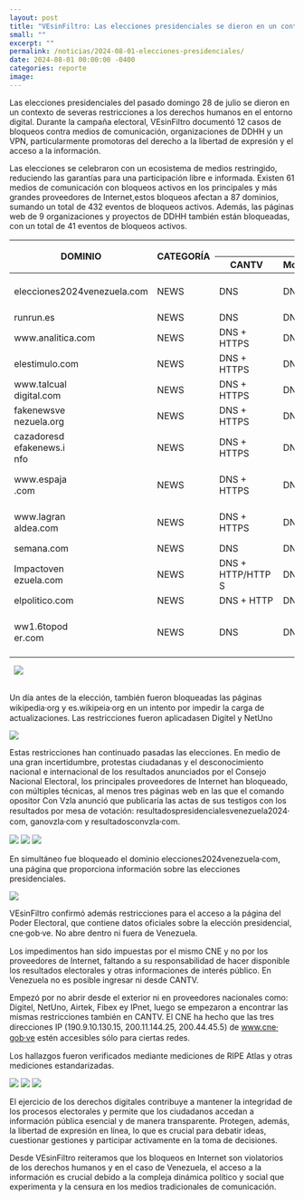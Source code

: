 ```yaml
---
layout: post
title: "VEsinFiltro: Las elecciones presidenciales se dieron en un contexto de restricción a los derechos humanos en Internet"
small: ""
excerpt: ""
permalink: /noticias/2024-08-01-elecciones-presidenciales/
date: 2024-08-01 00:00:00 -0400
categories: reporte
image: 
---
```

Las elecciones presidenciales del pasado domingo 28 de julio se dieron en un contexto de severas restricciones a los derechos humanos en el entorno digital. Durante la campaña electoral, VEsinFiltro documentó 12 casos de bloqueos contra medios de comunicación,  organizaciones de DDHH y un VPN, particularmente promotoras del derecho a la libertad de expresión y el acceso a la información. 

Las elecciones se celebraron con un ecosistema de medios restringido, reduciendo las garantías para una participación libre e informada. Existen 61 medios de comunicación con bloqueos activos en los principales y más grandes proveedores de Internet,estos bloqueos afectan a 87 dominios, sumando un total de 432 eventos de bloqueos activos. Además, las páginas web de 9 organizaciones y proyectos de DDHH también están bloqueadas, con un total de 41 eventos de bloqueos activos.

<div class="table-responsive">
<table class="blocklist">
    <thead>
        <tr>
        <th rowspan="2"><strong>DOMINIO</strong></th>
        <th rowspan="2"><strong>CATEGORÍA</strong></th>
        <th colspan="6"><strong>Mecanismo de Bloqueo por ISP</strong></th>
        <th rowspan="2"><strong>EVENTOS</strong></th>
        </tr>
        <tr>
        <th><strong>CANTV</strong></th>
        <th><strong>Movistar</strong></th>
        <th><strong>Digitel</strong></th>
        <th><strong>Inter</strong></th>
        <th><strong>Netuno</strong></th>
        <th><strong>Supercable</strong></th>
        </tr>
    </thead>
        <tbody>
            <tr>
               <td class="s0">elecciones2024venezuela.com</td><td class="s0">NEWS</td><td class="s0">DNS</td><td class="s0">DNS</td><td class="s0">DNS</td><td class="s0 softmerge"><div class="softmerge-inner" style="width:97px;left:-1px">DNS + HTTP/HTTPS</div></td><td class="s0">DNS</td><td class="s0">No</td><td class="s1">8</td>
            </tr>
            <tr>
                <td class="s0">runrun.es</td><td class="s0">NEWS</td><td class="s0">DNS</td><td class="s0">DNS</td><td class="s0">DNS</td><td class="s0">HTTP/HTTPS</td><td class="s0">DNS</td><td class="s0">No</td><td class="s1">5</td>
            </tr>
            <tr>
                <td class="s0">www.analitica.com</td><td class="s0">NEWS</td><td class="s0">DNS + HTTPS</td><td class="s0">DNS</td><td class="s0">DNS</td><td class="s0">HTTP/HTTPS</td><td class="s0">DNS</td><td class="s0">No</td><td class="s1">6</td>
            </tr>
            <tr>
                <td class="s0">elestimulo.com</td><td class="s0">NEWS</td><td class="s0">DNS + HTTPS</td><td class="s0">DNS</td><td class="s0">DNS</td><td class="s0">HTTP/HTTPS</td><td class="s0">DNS</td><td class="s0">No</td><td class="s1">6</td>
            </tr>
            <tr>
                <td class="s0 softmerge"><div class="softmerge-inner" style="width:97px;left:-1px">www.talcualdigital.com</div></td><td class="s0">NEWS</td><td class="s0">DNS + HTTPS</td><td class="s0">DNS</td><td class="s0">DNS</td><td class="s0">HTTP/HTTPS</td><td class="s0">DNS</td><td class="s0">No</td><td class="s1">6</td>
            </tr>
            <tr>
                <td class="s0 softmerge"><div class="softmerge-inner" style="width:97px;left:-1px">fakenewsvenezuela.org</div></td><td class="s0">NEWS</td><td class="s0">DNS + HTTPS</td><td class="s0">DNS</td><td class="s0">DNS</td><td class="s0">HTTP/HTTPS</td><td class="s0">DNS</td><td class="s0">No</td><td class="s1">6</td>
            </tr>
            <tr>
                <td class="s0 softmerge"><div class="softmerge-inner" style="width:97px;left:-1px">cazadoresdefakenews.info</div></td><td class="s0">NEWS</td><td class="s0">DNS + HTTPS</td><td class="s0">DNS</td><td class="s0">DNS</td><td class="s0">DNS</td><td class="s0">DNS</td><td class="s0">No</td><td class="s1">6</td>
            </tr>
            <tr>
                <td class="s0 softmerge"><div class="softmerge-inner" style="width:97px;left:-1px">www.espaja.com</div></td><td class="s0">NEWS</td><td class="s0">DNS + HTTPS</td><td class="s0">DNS</td><td class="s0">DNS</td><td class="s0 softmerge"><div class="softmerge-inner" style="width:97px;left:-1px">DNS + HTTP/HTTPS</div></td><td class="s0">DNS</td><td class="s0">No</td><td class="s1">7</td>
            </tr>
            <tr>
                <td class="s0 softmerge"><div class="softmerge-inner" style="width:97px;left:-1px">www.lagranaldea.com</div></td><td class="s0">NEWS</td><td class="s0">DNS + HTTPS</td><td class="s0">DNS</td><td class="s0">DNS</td><td class="s0 softmerge"><div class="softmerge-inner" style="width:97px;left:-1px">DNS + HTTP/HTTPS</div></td><td class="s0">DNS</td><td class="s0">No</td><td class="s1">7</td>
            </tr>
            <tr>
                <td class="s0">semana.com</td><td class="s0">NEWS</td><td class="s0">DNS</td><td class="s0">DNS</td><td class="s0">DNS</td><td class="s0">DNS</td><td class="s0">DNS</td><td class="s0">No</td><td class="s1">5</td>
            </tr>
            <tr>
                <td class="s0 softmerge"><div class="softmerge-inner" style="width:97px;left:-1px">Impactovenezuela.com</div></td><td class="s0">NEWS</td><td class="s0 softmerge"><div class="softmerge-inner" style="width:97px;left:-1px">DNS + HTTP/HTTPS</div></td><td class="s0">DNS</td><td class="s0">DNS</td><td class="s0">DNS</td><td class="s0">DNS</td><td class="s0">No</td><td class="s1">6</td>
            </tr>
            <tr>
                <td class="s0">elpolitico.com</td><td class="s0">NEWS</td><td class="s0">DNS + HTTP</td><td class="s0">DNS</td><td class="s0">DNS</td><td class="s0">DNS</td><td class="s0">DNS</td><td class="s0">No</td><td class="s1">6</td>
            </tr>
            <tr>
                <td class="s0 softmerge"><div class="softmerge-inner" style="width:97px;left:-1px">ww1.6topoder.com</div></td><td class="s0">NEWS</td><td class="s0">DNS</td><td class="s0">DNS</td><td class="s0">DNS</td><td class="s0">No</td><td class="s0">No</td><td class="s0">No</td><td class="s1">3</td>
            <td class="s0 softmerge"><div class="softmerge-inner" style="width:97px;left:-1px">ww38.dollarparalelovenezuela.com</div></td><td class="s0">NEWS</td><td class="s0">No</td><td class="s0">DNS</td><td class="s0">DNS</td><td class="s0">DNS</td><td class="s0">DNS</td><td class="s0">DNS</td><td class="s1">5</td>
            <td class="s0 softmerge"><div class="softmerge-inner" style="width:97px;left:-1px">www.el-carabobeno.com</div></td><td class="s0">NEWS</td><td class="s0">DNS</td><td class="s0">DNS</td><td class="s0">DNS</td><td class="s0">HTTPS</td><td class="s0">DNS</td><td class="s0">No</td><td class="s1">5</td>
            <td class="s0 softmerge"><div class="softmerge-inner" style="width:97px;left:-1px">focoinformativo.com</div></td><td class="s0">NEWS</td><td class="s0">No</td><td class="s0">No</td><td class="s0">No</td><td class="s0 softmerge"><div class="softmerge-inner" style="width:97px;left:-1px">DNS + HTTP/HTTPS</div></td><td class="s0">No</td><td class="s0">No</td><td class="s1">2</td>
            <td class="s0">eldiario.com</td><td class="s0">NEWS</td><td class="s0 softmerge"><div class="softmerge-inner" style="width:97px;left:-1px">DNS + HTTP/HTTPS</div></td><td class="s0">No</td><td class="s0">No</td><td class="s0">No</td><td class="s0">No</td><td class="s0">No</td><td class="s1">2</td>
            <td class="s0 softmerge"><div class="softmerge-inner" style="width:97px;left:-1px">noticiaypunto.com</div></td><td class="s0">NEWS</td><td class="s0">DNS</td><td class="s0">DNS</td><td class="s0">DNS</td><td class="s0 softmerge"><div class="softmerge-inner" style="width:97px;left:-1px">DNS + HTTP/HTTPS</div></td><td class="s0">DNS</td><td class="s0">DNS</td><td class="s1">7</td>
            <td class="s0 softmerge"><div class="softmerge-inner" style="width:97px;left:-1px">www.adncaraota.com</div></td><td class="s0">NEWS</td><td class="s0 softmerge"><div class="softmerge-inner" style="width:97px;left:-1px">DNS + HTTP/HTTPS</div></td><td class="s0">No</td><td class="s0">No</td><td class="s0">No</td><td class="s0">No</td><td class="s0">No</td><td class="s1">2</td>
            <td class="s0">sumarium.es</td><td class="s0">NEWS</td><td class="s0">DNS + HTTPS</td><td class="s0">No</td><td class="s0">No</td><td class="s0">No</td><td class="s0">No</td><td class="s0">No</td><td class="s1">2</td>
            <td class="s0 softmerge"><div class="softmerge-inner" style="width:97px;left:-1px">www.el-nacional.com</div></td><td class="s0">NEWS</td><td class="s0">DNS + HTTPS</td><td class="s0">DNS</td><td class="s0">DNS</td><td class="s0">DNS</td><td class="s0">DNS</td><td class="s0">DNS</td><td class="s1">7</td>
            <td class="s0 softmerge"><div class="softmerge-inner" style="width:97px;left:-1px">www.elnacional.com</div></td><td class="s0">NEWS</td><td class="s0">DNS</td><td class="s0">DNS</td><td class="s0">DNS</td><td class="s0">DNS</td><td class="s0">DNS</td><td class="s0">DNS</td><td class="s1">6</td>
            <td class="s0 softmerge"><div class="softmerge-inner" style="width:97px;left:-1px">primerinforme.com</div></td><td class="s0">NEWS</td><td class="s0">DNS</td><td class="s0">No</td><td class="s0">DNS</td><td class="s0">DNS</td><td class="s0">DNS</td><td class="s0">DNS</td><td class="s1">5</td>
            <td class="s0 softmerge"><div class="softmerge-inner" style="width:97px;left:-1px">www.opinionynoticias.com</div></td><td class="s0">NEWS</td><td class="s0">No</td><td class="s0">No</td><td class="s0">No</td><td class="s0">HTTP/HTTPS</td><td class="s0">No</td><td class="s0">No</td><td class="s1">1</td>
            <td class="s0 softmerge"><div class="softmerge-inner" style="width:97px;left:-1px">lamananadigital.com</div></td><td class="s0">NEWS</td><td class="s0">DNS + HTTPS</td><td class="s0">No</td><td class="s0">No</td><td class="s0">No</td><td class="s0">No</td><td class="s0">No</td><td class="s1">2</td>
            <td class="s0 softmerge"><div class="softmerge-inner" style="width:97px;left:-1px">caraotadigital.news</div></td><td class="s0">NEWS</td><td class="s0">DNS</td><td class="s0">DNS</td><td class="s0">DNS</td><td class="s0">DNS</td><td class="s0">DNS</td><td class="s0">DNS</td><td class="s1">6</td>
            <td class="s0 softmerge"><div class="softmerge-inner" style="width:97px;left:-1px">caraotadigital.xyz</div></td><td class="s0">NEWS</td><td class="s0">DNS + HTTPS</td><td class="s0">DNS</td><td class="s0">DNS</td><td class="s0">DNS</td><td class="s0">DNS</td><td class="s0">DNS</td><td class="s1">7</td>
            <td class="s0">lapatilla.com</td><td class="s0">NEWS</td><td class="s0">DNS + HTTPS</td><td class="s0">DNS</td><td class="s0">DNS</td><td class="s0">DNS</td><td class="s0">DNS</td><td class="s0">DNS</td><td class="s1">7</td>
            <td class="s0 softmerge"><div class="softmerge-inner" style="width:97px;left:-1px">www.lapatilla.com</div></td><td class="s0">NEWS</td><td class="s0">DNS + HTTPS</td><td class="s0">DNS</td><td class="s0">DNS</td><td class="s0">DNS</td><td class="s0">DNS</td><td class="s0">DNS</td><td class="s1">7</td>
            <td class="s0 softmerge"><div class="softmerge-inner" style="width:97px;left:-1px">www.caraotadigital.net</div></td><td class="s0">NEWS</td><td class="s0">DNS + HTTPS</td><td class="s0">DNS</td><td class="s0">DNS</td><td class="s0">DNS</td><td class="s0">DNS</td><td class="s0">DNS</td><td class="s1">7</td>
            <td class="s0 softmerge"><div class="softmerge-inner" style="width:97px;left:-1px">antena3internacional.com</div></td><td class="s0">NEWS</td><td class="s0">DNS</td><td class="s0">No</td><td class="s0">No</td><td class="s0">No</td><td class="s0">No</td><td class="s0">No</td><td class="s1">1</td>
            <td class="s0 softmerge"><div class="softmerge-inner" style="width:97px;left:-1px">www.aporrea.org</div></td><td class="s0">NEWS</td><td class="s0 softmerge"><div class="softmerge-inner" style="width:97px;left:-1px">DNS + HTTP/HTTPS</div></td><td class="s0">No</td><td class="s0">No</td><td class="s0">No</td><td class="s0">No</td><td class="s0">No</td><td class="s1">2</td>
            <td class="s0">alnavio.com</td><td class="s0">NEWS</td><td class="s0">DNS</td><td class="s0">DNS</td><td class="s0">DNS</td><td class="s0">DNS</td><td class="s0">DNS</td><td class="s0">DNS</td><td class="s1">6</td>
            <td class="s0 softmerge"><div class="softmerge-inner" style="width:97px;left:-1px">alekboyd.blogspot.com</div></td><td class="s0">NEWS</td><td class="s0">No</td><td class="s0">DNS</td><td class="s0">No</td><td class="s0">DNS</td><td class="s0">DNS</td><td class="s0">No</td><td class="s1">3</td>
            <td class="s0">dolartoday.info</td><td class="s0">NEWS</td><td class="s0">DNS</td><td class="s0">DNS</td><td class="s0">DNS</td><td class="s0">DNS</td><td class="s0">DNS</td><td class="s0">DNS</td><td class="s1">6</td>
            <td class="s0">dolartoday.org</td><td class="s0">NEWS</td><td class="s0">DNS</td><td class="s0">DNS</td><td class="s0">DNS</td><td class="s0">DNS</td><td class="s0">DNS</td><td class="s0">DNS</td><td class="s1">6</td>
            <td class="s0 softmerge"><div class="softmerge-inner" style="width:97px;left:-1px">eldolarparalelo.info</div></td><td class="s0">NEWS</td><td class="s0">DNS</td><td class="s0">DNS</td><td class="s0">DNS</td><td class="s0">DNS</td><td class="s0">DNS</td><td class="s0">DNS</td><td class="s1">6</td>
            <td class="s0 softmerge"><div class="softmerge-inner" style="width:97px;left:-1px">bit.ly/venezuela911</div></td><td class="s0">NEWS</td><td class="s0">No</td><td class="s0">No</td><td class="s0">No</td><td class="s0">HTTP</td><td class="s0">No</td><td class="s0">No</td><td class="s1">1</td>
            <td class="s0">analisis24.com</td><td class="s0">NEWS</td><td class="s0">No</td><td class="s0">No</td><td class="s0">DNS</td><td class="s0">DNS</td><td class="s0">DNS</td><td class="s0">No</td><td class="s1">3</td>
            <td class="s0 softmerge"><div class="softmerge-inner" style="width:97px;left:-1px">www.venezuelaaldia.com</div></td><td class="s0">NEWS</td><td class="s0">No</td><td class="s0">DNS</td><td class="s0">DNS</td><td class="s0">DNS</td><td class="s0">DNS</td><td class="s0">DNS</td><td class="s1">5</td>
            <td class="s0 softmerge"><div class="softmerge-inner" style="width:97px;left:-1px">diariolaregion.net</div></td><td class="s0">NEWS</td><td class="s0">DNS + HTTPS</td><td class="s0">No</td><td class="s0">DNS</td><td class="s0">DNS</td><td class="s0">DNS</td><td class="s0">DNS</td><td class="s1">6</td>
            <td class="s0 softmerge"><div class="softmerge-inner" style="width:97px;left:-1px">venezuelaaldia.com</div></td><td class="s0">NEWS</td><td class="s0">No</td><td class="s0">No</td><td class="s0">DNS</td><td class="s0">DNS</td><td class="s0">DNS</td><td class="s0">No</td><td class="s1">3</td>
            <td class="s0">6topoder.com</td><td class="s0">NEWS</td><td class="s0">DNS</td><td class="s0">DNS</td><td class="s0">DNS</td><td class="s0">DNS</td><td class="s0">DNS</td><td class="s0">DNS</td><td class="s1">6</td>
            <td class="s0">infob.ae</td><td class="s0">NEWS</td><td class="s0">DNS</td><td class="s0">DNS</td><td class="s0">HTTP</td><td class="s0">DNS</td><td class="s0">DNS</td><td class="s0">DNS</td><td class="s1">6</td>
            <td class="s0">armando.info</td><td class="s0">NEWS</td><td class="s0">DNS</td><td class="s0">DNS</td><td class="s0">DNS</td><td class="s0">DNS</td><td class="s0">No</td><td class="s0">DNS</td><td class="s1">5</td>
            <td class="s0 softmerge"><div class="softmerge-inner" style="width:97px;left:-1px">monitoreamos.com</div></td><td class="s0">NEWS</td><td class="s0 softmerge"><div class="softmerge-inner" style="width:97px;left:-1px">DNS + HTTP/HTTPS</div></td><td class="s0">DNS</td><td class="s0">DNS</td><td class="s0">DNS</td><td class="s0">DNS</td><td class="s0">DNS</td><td class="s1">7</td>
            <td class="s0 softmerge"><div class="softmerge-inner" style="width:97px;left:-1px">www.maduradas.com</div></td><td class="s0">NEWS</td><td class="s0">DNS + HTTPS</td><td class="s0">DNS</td><td class="s0">DNS</td><td class="s0">DNS</td><td class="s0">DNS</td><td class="s0">No</td><td class="s1">6</td>
            <td class="s0 softmerge"><div class="softmerge-inner" style="width:97px;left:-1px">www.noticierodigital.com</div></td><td class="s0">NEWS</td><td class="s0">DNS</td><td class="s0">No</td><td class="s0">No</td><td class="s0">No</td><td class="s0">No</td><td class="s0">No</td><td class="s1">1</td>
            <td class="s0 softmerge"><div class="softmerge-inner" style="width:97px;left:-1px">es.insightcrime.org</div></td><td class="s0">NEWS</td><td class="s0 softmerge"><div class="softmerge-inner" style="width:97px;left:-1px">DNS + HTTP/HTTPS</div></td><td class="s0">No</td><td class="s0">No</td><td class="s0">No</td><td class="s0">No</td><td class="s0">No</td><td class="s1">2</td>
            <td class="s0 softmerge"><div class="softmerge-inner" style="width:97px;left:-1px">www.insightcrime.org</div></td><td class="s0">NEWS</td><td class="s0 softmerge"><div class="softmerge-inner" style="width:97px;left:-1px">DNS + HTTP/HTTPS</div></td><td class="s0">No</td><td class="s0">No</td><td class="s0">No</td><td class="s0">No</td><td class="s0">No</td><td class="s1">2</td>
            <td class="s0 softmerge"><div class="softmerge-inner" style="width:97px;left:-1px">albertonews.com</div></td><td class="s0">NEWS</td><td class="s0">DNS + HTTPS</td><td class="s0">DNS</td><td class="s0">DNS</td><td class="s0">DNS</td><td class="s0">DNS</td><td class="s0">DNS</td><td class="s1">7</td>
            <td class="s0 softmerge"><div class="softmerge-inner" style="width:97px;left:-1px">awsveanews.com</div></td><td class="s0">NEWS</td><td class="s0">DNS</td><td class="s0">No</td><td class="s0">No</td><td class="s0">No</td><td class="s0">No</td><td class="s0">DNS</td><td class="s1">2</td>
            <td class="s0">b1tly4n3s.com</td><td class="s0">NEWS</td><td class="s0">DNS</td><td class="s0">No</td><td class="s0">No</td><td class="s0">No</td><td class="s0">No</td><td class="s0">DNS</td><td class="s1">2</td>
            <td class="s0 softmerge"><div class="softmerge-inner" style="width:97px;left:-1px">www.b1tlydns02io.com</div></td><td class="s0">NEWS</td><td class="s0 softmerge"><div class="softmerge-inner" style="width:97px;left:-1px">DNS + HTTP/HTTPS</div></td><td class="s0">No</td><td class="s0">No</td><td class="s0">No</td><td class="s0">No</td><td class="s0">DNS</td><td class="s1">3</td>
            <td class="s0 softmerge"><div class="softmerge-inner" style="width:97px;left:-1px">www.tvvenezuela.tv</div></td><td class="s0">NEWS</td><td class="s0">DNS</td><td class="s0">DNS</td><td class="s0">DNS</td><td class="s0">DNS</td><td class="s0">DNS</td><td class="s0">DNS</td><td class="s1">6</td>
            <td class="s0 softmerge"><div class="softmerge-inner" style="width:97px;left:-1px">puntodecorte.com</div></td><td class="s0">NEWS</td><td class="s0">DNS + HTTPS</td><td class="s0">DNS</td><td class="s0">DNS</td><td class="s0">DNS</td><td class="s0">DNS</td><td class="s0">DNS</td><td class="s1">7</td>
            <td class="s0">cronica.uno</td><td class="s0">NEWS</td><td class="s0">DNS</td><td class="s0">DNS</td><td class="s0">DNS</td><td class="s0">DNS</td><td class="s0">DNS</td><td class="s0">DNS</td><td class="s1">6</td>
            <td class="s0 softmerge"><div class="softmerge-inner" style="width:97px;left:-1px">efectococuyo.com</div></td><td class="s0">NEWS</td><td class="s0">DNS</td><td class="s0">DNS</td><td class="s0">DNS</td><td class="s0">DNS</td><td class="s0">DNS</td><td class="s0">DNS</td><td class="s1">6</td>
            <td class="s0">evtv.online</td><td class="s0">NEWS</td><td class="s0">DNS</td><td class="s0">DNS</td><td class="s0">DNS</td><td class="s0">DNS</td><td class="s0">DNS</td><td class="s0">DNS</td><td class="s1">6</td>
            <td class="s0">evtvmiami.com</td><td class="s0">NEWS</td><td class="s0 softmerge"><div class="softmerge-inner" style="width:97px;left:-1px">DNS + HTTP/HTTPS</div></td><td class="s0">DNS</td><td class="s0">DNS</td><td class="s0">DNS</td><td class="s0">DNS</td><td class="s0">DNS</td><td class="s1">7</td>
            <td class="s0">noticialdia.com</td><td class="s0">NEWS</td><td class="s0">DNS + HTTPS</td><td class="s0">No</td><td class="s0">DNS</td><td class="s0">DNS</td><td class="s0">DNS</td><td class="s0">DNS</td><td class="s1">6</td>
            <td class="s0">www.ntn24.com</td><td class="s0">NEWS</td><td class="s0">DNS + HTTPS</td><td class="s0">DNS</td><td class="s0">DNS</td><td class="s0">DNS</td><td class="s0">DNS</td><td class="s0">DNS</td><td class="s1">7</td>
            <td class="s0">dollar.nu</td><td class="s0">NEWS</td><td class="s0">DNS</td><td class="s0">DNS</td><td class="s0">DNS</td><td class="s0">DNS</td><td class="s0">DNS</td><td class="s0">DNS</td><td class="s1">6</td>
            <td class="s0 softmerge"><div class="softmerge-inner" style="width:97px;left:-1px">dolarparalelovenezuela.com</div></td><td class="s0">NEWS</td><td class="s0">DNS</td><td class="s0">DNS</td><td class="s0">No</td><td class="s0">No</td><td class="s0">DNS</td><td class="s0">No</td><td class="s1">3</td>
            <td class="s0 softmerge"><div class="softmerge-inner" style="width:97px;left:-1px">www.aguacateverde.com</div></td><td class="s0">NEWS</td><td class="s0">DNS</td><td class="s0">DNS</td><td class="s0">No</td><td class="s0">DNS</td><td class="s0">DNS</td><td class="s0">DNS</td><td class="s1">5</td>
            <td class="s0 softmerge"><div class="softmerge-inner" style="width:97px;left:-1px">dollarparalelovenezuela.com</div></td><td class="s0">NEWS</td><td class="s0">DNS</td><td class="s0">DNS</td><td class="s0">No</td><td class="s0">DNS</td><td class="s0">DNS</td><td class="s0">DNS</td><td class="s1">5</td>
            <td class="s0 softmerge"><div class="softmerge-inner" style="width:97px;left:-1px">noticiasvenezuela.org</div></td><td class="s0">NEWS</td><td class="s0">No</td><td class="s0">DNS</td><td class="s0">DNS</td><td class="s0">DNS</td><td class="s0">DNS</td><td class="s0">DNS</td><td class="s1">5</td>
            <td class="s0 softmerge"><div class="softmerge-inner" style="width:97px;left:-1px">www.2001.com.ve</div></td><td class="s0">NEWS</td><td class="s0">DNS</td><td class="s0">No</td><td class="s0">No</td><td class="s0">No</td><td class="s0">No</td><td class="s0">No</td><td class="s1">1</td>
            <td class="s0 softmerge"><div class="softmerge-inner" style="width:97px;left:-1px">www.eltiempo.com</div></td><td class="s0">NEWS</td><td class="s0">DNS</td><td class="s0">DNS</td><td class="s0">DNS</td><td class="s0">DNS</td><td class="s0">DNS</td><td class="s0">DNS</td><td class="s1">6</td>
            <td class="s0 softmerge"><div class="softmerge-inner" style="width:97px;left:-1px">www.infobae.media</div></td><td class="s0">NEWS</td><td class="s0">DNS + HTTPS</td><td class="s0">DNS</td><td class="s0">DNS</td><td class="s0">DNS</td><td class="s0">DNS</td><td class="s0">DNS</td><td class="s1">7</td>
            <td class="s0 softmerge"><div class="softmerge-inner" style="width:97px;left:-1px">www.minuto30.com</div></td><td class="s0">NEWS</td><td class="s0">DNS + HTTPS</td><td class="s0">DNS</td><td class="s0">DNS</td><td class="s0">DNS</td><td class="s0">DNS</td><td class="s0">DNS</td><td class="s1">7</td>
            <td class="s0">noticias.com</td><td class="s0">NEWS</td><td class="s0">DNS</td><td class="s0">DNS</td><td class="s0">DNS</td><td class="s0 softmerge"><div class="softmerge-inner" style="width:97px;left:-1px">DNS + HTTP/HTTPS</div></td><td class="s0">DNS</td><td class="s0">DNS</td><td class="s1">7</td>
            <td class="s0 softmerge"><div class="softmerge-inner" style="width:97px;left:-1px">www.infobae.com</div></td><td class="s0">NEWS</td><td class="s0">DNS</td><td class="s0">DNS</td><td class="s0">DNS</td><td class="s0">DNS</td><td class="s0">DNS</td><td class="s0">DNS</td><td class="s1">6</td>
            <td class="s0">minuto30.com</td><td class="s0">NEWS</td><td class="s0">DNS</td><td class="s0">DNS</td><td class="s0">DNS</td><td class="s0">DNS</td><td class="s0">DNS</td><td class="s0">DNS</td><td class="s1">6</td>
            <td class="s0">maduradas.com</td><td class="s0">NEWS</td><td class="s0">DNS</td><td class="s0">DNS</td><td class="s0">No</td><td class="s0">DNS</td><td class="s0">DNS</td><td class="s0">DNS</td><td class="s1">5</td>
            <td class="s0 softmerge"><div class="softmerge-inner" style="width:97px;left:-1px">alekboyd.blogspot.co.uk</div></td><td class="s0">NEWS</td><td class="s0">DNS</td><td class="s0">DNS</td><td class="s0">No</td><td class="s0">DNS</td><td class="s0">DNS</td><td class="s0">DNS</td><td class="s1">5</td>
            <td class="s0">noticiaaldia.com</td><td class="s0">NEWS</td><td class="s0">DNS + HTTPS</td><td class="s0">DNS</td><td class="s0">DNS</td><td class="s0">DNS</td><td class="s0">DNS</td><td class="s0">DNS</td><td class="s1">7</td>
            <td class="s0">elpitazo.com</td><td class="s0">NEWS</td><td class="s0">DNS</td><td class="s0">DNS</td><td class="s0">No</td><td class="s0">DNS</td><td class="s0">DNS</td><td class="s0">DNS</td><td class="s1">5</td>
            <td class="s0">elpitazo.info</td><td class="s0">NEWS</td><td class="s0">DNS</td><td class="s0">DNS</td><td class="s0">No</td><td class="s0">DNS</td><td class="s0">DNS</td><td class="s0">DNS</td><td class="s1">5</td>
            <td class="s0">elpitazo.net</td><td class="s0">NEWS</td><td class="s0">DNS</td><td class="s0">DNS</td><td class="s0">DNS</td><td class="s0">DNS</td><td class="s0">DNS</td><td class="s0">DNS</td><td class="s1">6</td>
            <td class="s0">dolarparalelo.biz</td><td class="s0">NEWS</td><td class="s0">DNS</td><td class="s0">DNS</td><td class="s0">No</td><td class="s0">No</td><td class="s0">DNS</td><td class="s0">No</td><td class="s1">3</td>
            <td class="s0 softmerge"><div class="softmerge-inner" style="width:97px;left:-1px">liberal-venezolano.blogspot.com</div></td><td class="s0">NEWS</td><td class="s0">DNS</td><td class="s0">DNS</td><td class="s0">DNS</td><td class="s0">DNS</td><td class="s0">DNS</td><td class="s0">DNS</td><td class="s1">6</td>
            <td class="s0">vivoplay.net</td><td class="s0">NEWS</td><td class="s0">HTTPS</td><td class="s0">DNS</td><td class="s0">No</td><td class="s0">DNS</td><td class="s0">DNS</td><td class="s0">No</td><td class="s1">4</td>
            <td class="s0">vpitv.com</td><td class="s0">NEWS</td><td class="s0">DNS + HTTPS</td><td class="s0">DNS</td><td class="s0">DNS</td><td class="s0">No</td><td class="s0">DNS</td><td class="s0">No</td><td class="s1">5</td>
            <td class="s0">www.vpitv.com</td><td class="s0">NEWS</td><td class="s0">DNS + HTTPS</td><td class="s0">DNS</td><td class="s0">DNS</td><td class="s0">DNS</td><td class="s0">DNS</td><td class="s0">DNS</td><td class="s1">7</td>
            <td class="s0">dolartoday.com</td><td class="s0">NEWS</td><td class="s0">DNS</td><td class="s0">DNS</td><td class="s0">DNS</td><td class="s0">DNS</td><td class="s0">DNS</td><td class="s0">DNS</td><td class="s1">6</td>
            </tr>
        </tbody>
    <tfoot>
      <tr>
        <td colspan="2"><img src="/res/VeSinFiltro-long.svg" /></td>
        <td></td>
        <td></td>
        <td></td>
        <td></td>
        <td></td>
        <td></td>
        <td class="social">@VEsinFiltro<br> vesinfiltro.com</td>
        </tr>
</tfoot>
</table>
</div>





Un día antes de la elección, también fueron bloqueadas las páginas wikipedia⸱org y   es.wikipeia⸱org en un intento por impedir la carga de actualizaciones. Las restricciones fueron aplicadasen Digitel y NetUno

![](/res/post_img/2024-08-01/2024-07-29-wiki.png)

Estas restricciones han continuado pasadas las elecciones. En medio de una gran incertidumbre, protestas ciudadanas y el desconocimiento nacional e internacional de los resultados anunciados por el Consejo Nacional Electoral, los principales proveedores de Internet han bloqueado, con múltiples técnicas, al menos tres páginas web en las que el comando opositor Con Vzla anunció que publicaría las actas de sus testigos con los resultados por mesa de votación: resultadospresidencialesvenezuela2024⸱com, ganovzla⸱com y resultadosconvzla⸱com.

![](/res/post_img/2024-08-01/2024-07-31-193650_002.png)
![](/res/post_img/2024-08-01/2024-07-31-193650_003.png)
![](/res/post_img/2024-08-01/2024-07-31-181017_002.png)

En simultáneo fue bloqueado el dominio elecciones2024venezuela⸱com, una página que proporciona información sobre las elecciones presidenciales.

![](/res/post_img/2024-08-01/2024-07-29.png)

VEsinFiltro confirmó además restricciones para el acceso a la página del Poder Electoral, que contiene datos oficiales sobre la elección presidencial, cne⸱gob⸱ve. No abre dentro ni fuera de Venezuela.

Los impedimentos han sido impuestas por el mismo CNE y no por los proveedores de Internet, faltando a su responsabilidad de hacer disponible los resultados electorales y otras informaciones de interés público. En Venezuela no es posible ingresar ni desde CANTV.

Empezó por no abrir desde el exterior ni en proveedores nacionales como: Digitel, NetUno, Airtek, Fibex ey IPnet, luego se empezaron a encontrar las mismas restricciones también en CANTV. El CNE ha hecho que las tres direcciones IP (190.9.10.130.15, 200.11.144.25, 200.44.45.5) de www.cne⸱gob⸱ve estén accesibles sólo para ciertas redes. 

Los hallazgos fueron verificados mediante mediciones de RIPE Atlas y otras mediciones estandarizadas.

![](/res/post_img/2024-08-01/2024-08-01-CNE-1.jpeg)
![](/res/post_img/2024-08-01/2024-08-01-CNE-2.jpeg)
![](/res/post_img/2024-08-01/2024-08-01-CNE-3.jpeg)

El ejercicio de los derechos digitales contribuye a mantener la integridad de los procesos electorales y permite que los ciudadanos accedan a información pública esencial y de manera transparente. Protegen, además, la libertad de expresión en línea, lo que es crucial para debatir ideas, cuestionar gestiones y participar activamente en la toma de decisiones. 

Desde VEsinFiltro reiteramos que los bloqueos en Internet son violatorios de los derechos humanos y en el caso de Venezuela, el acceso a la información es crucial debido a la compleja dinámica político y social que experimenta y la censura en los medios tradicionales de comunicación.
